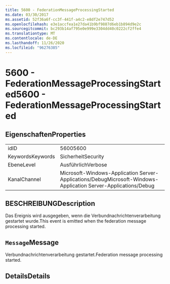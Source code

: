 ```yaml
---
title: 5600 - FederationMessageProcessingStarted
ms.date: 03/30/2017
ms.assetid: 52f36a6f-cc3f-441f-a4c2-e8df2e747d52
ms.openlocfilehash: e3e1accfea1e27da41b9bf9887d6eb1b894d9e2c
ms.sourcegitcommit: bc293b14af795e0e999e3304dd40c0222cf2ffe4
ms.translationtype: MT
ms.contentlocale: de-DE
ms.lasthandoff: 11/26/2020
ms.locfileid: "96276385"
---
```

# <a name="5600---federationmessageprocessingstarted"></a><span data-ttu-id="a61b4-102">5600 - FederationMessageProcessingStarted</span><span class="sxs-lookup"><span data-stu-id="a61b4-102">5600 - FederationMessageProcessingStarted</span></span>

## <a name="properties"></a><span data-ttu-id="a61b4-103">Eigenschaften</span><span class="sxs-lookup"><span data-stu-id="a61b4-103">Properties</span></span>  
  
|||  
|-|-|  
|<span data-ttu-id="a61b4-104">id</span><span class="sxs-lookup"><span data-stu-id="a61b4-104">ID</span></span>|<span data-ttu-id="a61b4-105">5600</span><span class="sxs-lookup"><span data-stu-id="a61b4-105">5600</span></span>|  
|<span data-ttu-id="a61b4-106">Keywords</span><span class="sxs-lookup"><span data-stu-id="a61b4-106">Keywords</span></span>|<span data-ttu-id="a61b4-107">Sicherheit</span><span class="sxs-lookup"><span data-stu-id="a61b4-107">Security</span></span>|  
|<span data-ttu-id="a61b4-108">Ebene</span><span class="sxs-lookup"><span data-stu-id="a61b4-108">Level</span></span>|<span data-ttu-id="a61b4-109">Ausführlich</span><span class="sxs-lookup"><span data-stu-id="a61b4-109">Verbose</span></span>|  
|<span data-ttu-id="a61b4-110">Kanal</span><span class="sxs-lookup"><span data-stu-id="a61b4-110">Channel</span></span>|<span data-ttu-id="a61b4-111">Microsoft-Windows-Application Server-Applications/Debug</span><span class="sxs-lookup"><span data-stu-id="a61b4-111">Microsoft-Windows-Application Server-Applications/Debug</span></span>|  
  
## <a name="description"></a><span data-ttu-id="a61b4-112">BESCHREIBUNG</span><span class="sxs-lookup"><span data-stu-id="a61b4-112">Description</span></span>  

 <span data-ttu-id="a61b4-113">Das Ereignis wird ausgegeben, wenn die Verbundnachrichtenverarbeitung gestartet wurde.</span><span class="sxs-lookup"><span data-stu-id="a61b4-113">This event is emitted when the federation message processing started.</span></span>  
  
## <a name="message"></a><span data-ttu-id="a61b4-114">`Message`</span><span class="sxs-lookup"><span data-stu-id="a61b4-114">Message</span></span>  

 <span data-ttu-id="a61b4-115">Verbundnachrichtenverarbeitung gestartet.</span><span class="sxs-lookup"><span data-stu-id="a61b4-115">Federation message processing started.</span></span>  
  
## <a name="details"></a><span data-ttu-id="a61b4-116">Details</span><span class="sxs-lookup"><span data-stu-id="a61b4-116">Details</span></span>

